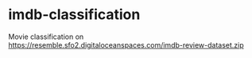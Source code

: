 # imdb-classification

Movie classification on https://resemble.sfo2.digitaloceanspaces.com/imdb-review-dataset.zip
